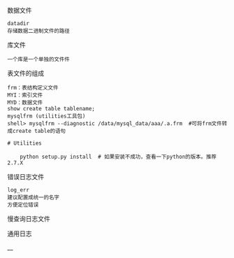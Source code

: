 


数据文件

    datadir 
    存储数据二进制文件的路径
    
库文件

    一个库是一个单独的文件件    



表文件的组成

    frm：表结构定义文件
    MYI：索引文件
    MYD：数据文件
    show create table tablename;
    mysqlfrm (utilities工具包)
    shell> mysqlfrm --diagnostic /data/mysql_data/aaa/.a.frm  #可将frm文件转成create table的语句

    # Utilities
    
        python setup.py install  # 如果安装不成功，查看一下python的版本。推荐2.7.X



错误日志文件

    log_err 
    建议配置成统一的名字
    方便定位错误

慢查询日志文件

    

通用日志

    

__
